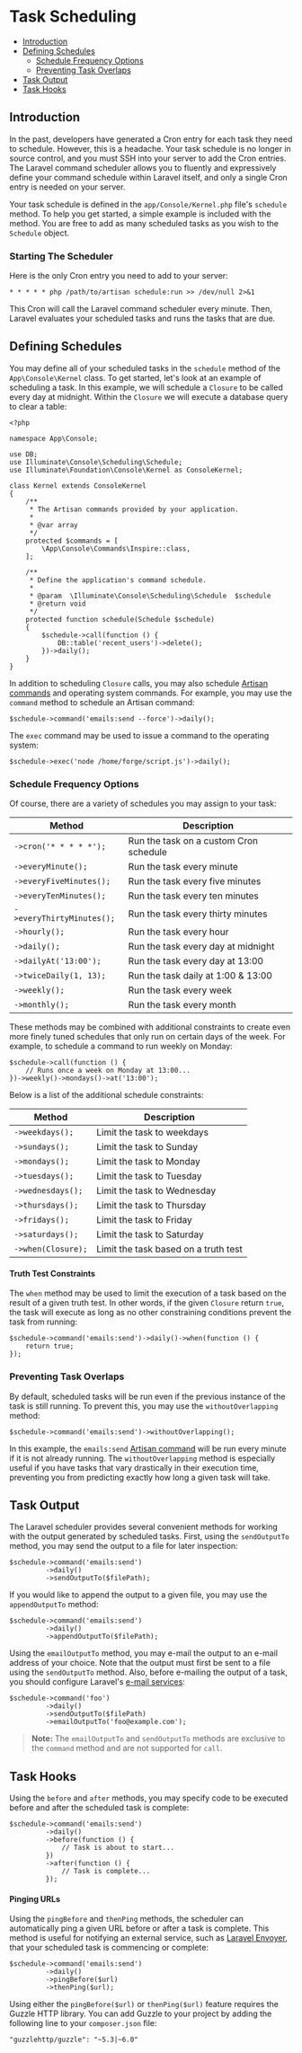 # Task Scheduling

- [Introduction](#introduction)
- [Defining Schedules](#defining-schedules)
    - [Schedule Frequency Options](#schedule-frequency-options)
    - [Preventing Task Overlaps](#preventing-task-overlaps)
- [Task Output](#task-output)
- [Task Hooks](#task-hooks)

<a name="introduction"></a>
## Introduction

In the past, developers have generated a Cron entry for each task they need to schedule. However, this is a headache. Your task schedule is no longer in source control, and you must SSH into your server to add the Cron entries. The Laravel command scheduler allows you to fluently and expressively define your command schedule within Laravel itself, and only a single Cron entry is needed on your server.

Your task schedule is defined in the `app/Console/Kernel.php` file's `schedule` method. To help you get started, a simple example is included with the method. You are free to add as many scheduled tasks as you wish to the `Schedule` object.

### Starting The Scheduler

Here is the only Cron entry you need to add to your server:

    * * * * * php /path/to/artisan schedule:run >> /dev/null 2>&1

This Cron will call the Laravel command scheduler every minute. Then, Laravel evaluates your scheduled tasks and runs the tasks that are due.

<a name="defining-schedules"></a>
## Defining Schedules

You may define all of your scheduled tasks in the `schedule` method of the `App\Console\Kernel` class. To get started, let's look at an example of scheduling a task. In this example, we will schedule a `Closure` to be called every day at midnight. Within the `Closure` we will execute a database query to clear a table:

    <?php

    namespace App\Console;

    use DB;
    use Illuminate\Console\Scheduling\Schedule;
    use Illuminate\Foundation\Console\Kernel as ConsoleKernel;

    class Kernel extends ConsoleKernel
    {
        /**
         * The Artisan commands provided by your application.
         *
         * @var array
         */
        protected $commands = [
            \App\Console\Commands\Inspire::class,
        ];

        /**
         * Define the application's command schedule.
         *
         * @param  \Illuminate\Console\Scheduling\Schedule  $schedule
         * @return void
         */
        protected function schedule(Schedule $schedule)
        {
            $schedule->call(function () {
                DB::table('recent_users')->delete();
            })->daily();
        }
    }

In addition to scheduling `Closure` calls, you may also schedule [Artisan commands](/{{version}}/artisan) and operating system commands. For example, you may use the `command` method to schedule an Artisan command:

    $schedule->command('emails:send --force')->daily();

The `exec` command may be used to issue a command to the operating system:

    $schedule->exec('node /home/forge/script.js')->daily();

<a name="schedule-frequency-options"></a>
### Schedule Frequency Options

Of course, there are a variety of schedules you may assign to your task:

Method  | Description
------------- | -------------
`->cron('* * * * *');`  |  Run the task on a custom Cron schedule
`->everyMinute();`  |  Run the task every minute
`->everyFiveMinutes();`  |  Run the task every five minutes
`->everyTenMinutes();`  |  Run the task every ten minutes
`->everyThirtyMinutes();`  |  Run the task every thirty minutes
`->hourly();`  |  Run the task every hour
`->daily();`  |  Run the task every day at midnight
`->dailyAt('13:00');`  |  Run the task every day at 13:00
`->twiceDaily(1, 13);`  |  Run the task daily at 1:00 & 13:00
`->weekly();`  |  Run the task every week
`->monthly();`  |  Run the task every month

These methods may be combined with additional constraints to create even more finely tuned schedules that only run on certain days of the week. For example, to schedule a command to run weekly on Monday:

    $schedule->call(function () {
        // Runs once a week on Monday at 13:00...
    })->weekly()->mondays()->at('13:00');

Below is a list of the additional schedule constraints:

Method  | Description
------------- | -------------
`->weekdays();`  |  Limit the task to weekdays
`->sundays();`  |  Limit the task to Sunday
`->mondays();`  |  Limit the task to Monday
`->tuesdays();`  |  Limit the task to Tuesday
`->wednesdays();`  |  Limit the task to Wednesday
`->thursdays();`  |  Limit the task to Thursday
`->fridays();`  |  Limit the task to Friday
`->saturdays();`  |  Limit the task to Saturday
`->when(Closure);`  |  Limit the task based on a truth test

#### Truth Test Constraints

The `when` method may be used to limit the execution of a task based on the result of a given truth test. In other words, if the given `Closure` return `true`, the task will execute as long as no other constraining conditions prevent the task from running:

    $schedule->command('emails:send')->daily()->when(function () {
        return true;
    });

<a name="preventing-task-overlaps"></a>
### Preventing Task Overlaps

By default, scheduled tasks will be run even if the previous instance of the task is still running. To prevent this, you may use the `withoutOverlapping` method:

    $schedule->command('emails:send')->withoutOverlapping();

In this example, the `emails:send` [Artisan command](/{{version}}/artisan) will be run every minute if it is not already running. The `withoutOverlapping` method is especially useful if you have tasks that vary drastically in their execution time, preventing you from predicting exactly how long a given task will take.

<a name="task-output"></a>
## Task Output

The Laravel scheduler provides several convenient methods for working with the output generated by scheduled tasks. First, using the `sendOutputTo` method, you may send the output to a file for later inspection:

    $schedule->command('emails:send')
             ->daily()
             ->sendOutputTo($filePath);

If you would like to append the output to a given file, you may use the `appendOutputTo` method:

    $schedule->command('emails:send')
             ->daily()
             ->appendOutputTo($filePath);

Using the `emailOutputTo` method, you may e-mail the output to an e-mail address of your choice. Note that the output must first be sent to a file using the `sendOutputTo` method. Also, before e-mailing the output of a task, you should configure Laravel's [e-mail services](/{{version}}/mail):

    $schedule->command('foo')
             ->daily()
             ->sendOutputTo($filePath)
             ->emailOutputTo('foo@example.com');

> **Note:** The `emailOutputTo` and `sendOutputTo` methods are exclusive to the `command` method and are not supported for `call`.

<a name="task-hooks"></a>
## Task Hooks

Using the `before` and `after` methods, you may specify code to be executed before and after the scheduled task is complete:

    $schedule->command('emails:send')
             ->daily()
             ->before(function () {
                 // Task is about to start...
             })
             ->after(function () {
                 // Task is complete...
             });

#### Pinging URLs

Using the `pingBefore` and `thenPing` methods, the scheduler can automatically ping a given URL before or after a task is complete. This method is useful for notifying an external service, such as [Laravel Envoyer](https://envoyer.io), that your scheduled task is commencing or complete:

    $schedule->command('emails:send')
             ->daily()
             ->pingBefore($url)
             ->thenPing($url);

Using either the `pingBefore($url)` or `thenPing($url)` feature requires the Guzzle HTTP library. You can add Guzzle to your project by adding the following line to your `composer.json` file:

    "guzzlehttp/guzzle": "~5.3|~6.0"